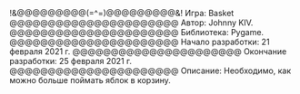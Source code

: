 !&@@@@@@@@@(=^=)@@@@@@@@@&!
Игра:   Basket
@@@@@@@@@@@@@@@@@@@@@@
Автор:  Johnny KIV. 
@@@@@@@@@@@@@@@@@@@@@@
Библиотека: Pygame.
@@@@@@@@@@@@@@@@@@@@@@
Начало разработки:    21 февраля 2021 г.
@@@@@@@@@@@@@@@@@@@@@@
Окончание разработки: 25 февраля 2021 г.
@@@@@@@@@@@@@@@@@@@@@@
Описание:   Необходимо, как можно больше поймать яблок в корзину.
